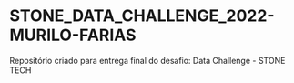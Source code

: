 # STONE_DATA_CHALLENGE_2022-MURILO-FARIAS
Repositório criado para entrega final do desafio: Data Challenge - STONE TECH
